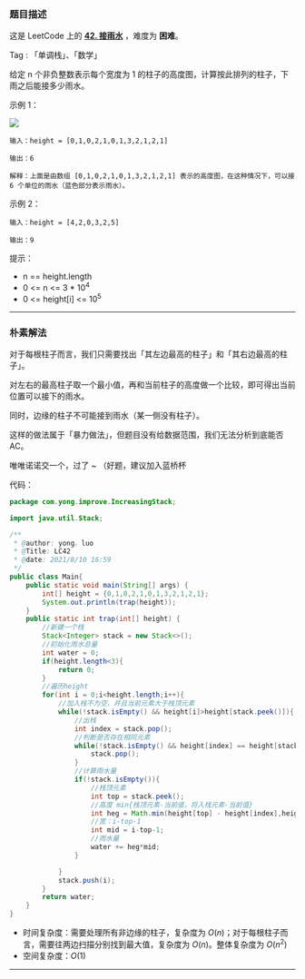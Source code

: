 ### 题目描述

这是 LeetCode 上的 **[42. 接雨水](https://leetcode-cn.com/problems/trapping-rain-water/solution/po-su-jie-fa-on2-cha-zhao-you-hua-on-dan-iu44/)** ，难度为 **困难**。

Tag : 「单调栈」、「数学」

给定 n 个非负整数表示每个宽度为 1 的柱子的高度图，计算按此排列的柱子，下雨之后能接多少雨水。

示例 1：

![](https://assets.leetcode-cn.com/aliyun-lc-upload/uploads/2018/10/22/rainwatertrap.png)

```
输入：height = [0,1,0,2,1,0,1,3,2,1,2,1]

输出：6

解释：上面是由数组 [0,1,0,2,1,0,1,3,2,1,2,1] 表示的高度图，在这种情况下，可以接 6 个单位的雨水（蓝色部分表示雨水）。 
```

示例 2：

```
输入：height = [4,2,0,3,2,5]

输出：9
```

提示：

* n == height.length
* 0 <= n <= 3 * $10^4$
* 0 <= height[i] <= $10^5$

---

### 朴素解法

对于每根柱子而言，我们只需要找出「其左边最高的柱子」和「其右边最高的柱子」。

对左右的最高柱子取一个最小值，再和当前柱子的高度做一个比较，即可得出当前位置可以接下的雨水。

同时，边缘的柱子不可能接到雨水（某一侧没有柱子）。

这样的做法属于「暴力做法」，但题目没有给数据范围，我们无法分析到底能否 AC。

唯唯诺诺交一个，过了 ~ （好题，建议加入蓝桥杯

代码：

```Java
package com.yong.improve.IncreasingStack;

import java.util.Stack;

/**
 * @author: yong。luo
 * @Title: LC42
 * @date: 2021/8/10 16:59
 */
public class Main{
    public static void main(String[] args) {
        int[] height = {0,1,0,2,1,0,1,3,2,1,2,1};
        System.out.println(trap(height));
    }
    public static int trap(int[] height) {
        //新建一个栈
        Stack<Integer> stack = new Stack<>();
        //初始化雨水总量
        int water = 0;
        if(height.length<3){
            return 0;
        }
        //遍历height
        for(int i = 0;i<height.length;i++){
            //加入栈不为空，并且当前元素大于栈顶元素
            while(!stack.isEmpty() && height[i]>height[stack.peek()]){
                //出栈
                int index = stack.pop();
                //判断是否存在相同元素
                while(!stack.isEmpty() && height[index] == height[stack.peek()]){
                    stack.pop();
                }
                //计算雨水量
                if(!stack.isEmpty()){
                    //栈顶元素
                    int top = stack.peek();
                    //高度 min{栈顶元素-当前值，将入栈元素-当前值}
                    int heg = Math.min(height[top] - height[index],height[i]-height[index]);
                    //宽：i-top-1
                    int mid = i-top-1;
                    //雨水量
                    water += heg*mid;
                }

            }
            stack.push(i);
        }
        return water;
    }
}


```

* 时间复杂度：需要处理所有非边缘的柱子，复杂度为 $O(n)$；对于每根柱子而言，需要往两边扫描分别找到最大值，复杂度为 $O(n)$。整体复杂度为 $O(n^2)$
* 空间复杂度：$O(1)$

---

### 



